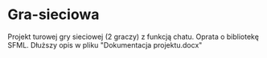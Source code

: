 # Gra-sieciowa
Projekt turowej gry sieciowej (2 graczy) z funkcją chatu. Oprata o bibliotekę SFML.
Dłuższy opis w pliku "Dokumentacja projektu.docx"
